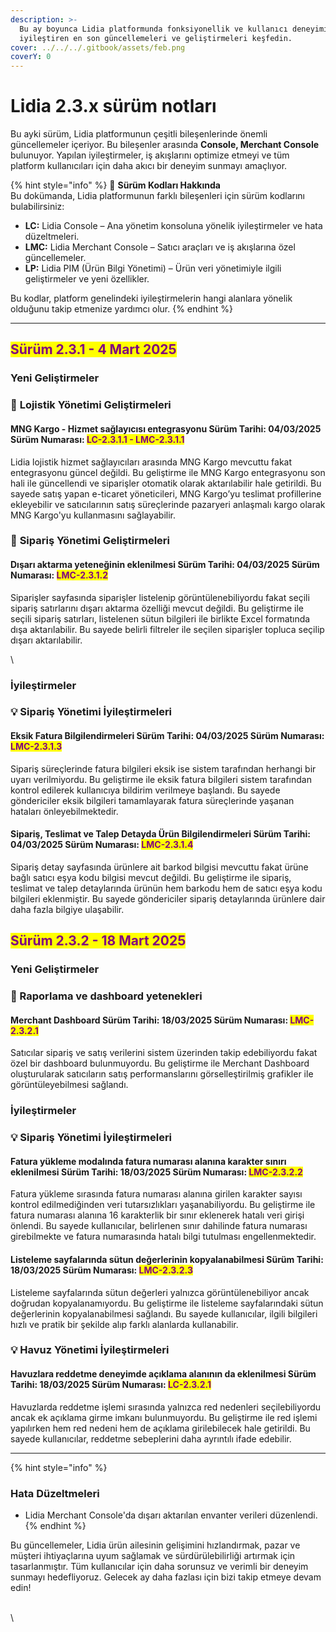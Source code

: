 ```yaml
---
description: >-
  Bu ay boyunca Lidia platformunda fonksiyonellik ve kullanıcı deneyimini
  iyileştiren en son güncellemeleri ve geliştirmeleri keşfedin.
cover: ../../../.gitbook/assets/feb.png
coverY: 0
---
```


# Lidia 2.3.x sürüm notları

Bu ayki sürüm, Lidia platformunun çeşitli bileşenlerinde önemli güncellemeler içeriyor. Bu bileşenler arasında **Console, Merchant Console** bulunuyor. Yapılan iyileştirmeler, iş akışlarını optimize etmeyi ve tüm platform kullanıcıları için daha akıcı bir deneyim sunmayı amaçlıyor.

{% hint style="info" %}
🔎 **Sürüm Kodları Hakkında**\
Bu dokümanda, Lidia platformunun farklı bileşenleri için sürüm kodlarını bulabilirsiniz:

* **LC:** Lidia Console – Ana yönetim konsoluna yönelik iyileştirmeler ve hata düzeltmeleri.
* **LMC:** Lidia Merchant Console – Satıcı araçları ve iş akışlarına özel güncellemeler.
* **LP:** Lidia PIM (Ürün Bilgi Yönetimi) – Ürün veri yönetimiyle ilgili geliştirmeler ve yeni özellikler.

Bu kodlar, platform genelindeki iyileştirmelerin hangi alanlara yönelik olduğunu takip etmenize yardımcı olur.
{% endhint %}

***

## <mark style="color:purple;">**Sürüm 2.3.1 - 4 Mart 2025**</mark>

### Yeni Geliştirmeler

### 🎯 **Lojistik Yönetimi Geliştirmeleri**

#### **MNG Kargo - Hizmet sağlayıcısı entegrasyonu** Sürüm Tarihi: 04/03/2025 Sürüm Numarası: <mark style="color:purple;">LC-2.3.1.1 - LMC-2.3.1.1</mark>

Lidia lojistik hizmet sağlayıcıları arasında MNG Kargo mevcuttu fakat entegrasyonu güncel değildi. Bu geliştirme ile MNG Kargo entegrasyonu son hali ile güncellendi ve siparişler otomatik olarak aktarılabilir hale getirildi. Bu sayede satış yapan e-ticaret yöneticileri, MNG Kargo’yu teslimat profillerine ekleyebilir ve satıcılarının satış süreçlerinde pazaryeri anlaşmalı kargo olarak MNG Kargo'yu kullanmasını sağlayabilir.



### 🎯 **Sipariş Yönetimi Geliştirmeleri**

#### **Dışarı aktarma yeteneğinin eklenilmesi** Sürüm Tarihi: 04/03/2025 Sürüm Numarası: <mark style="color:purple;">LMC-2.3.1.2</mark>

Siparişler sayfasında siparişler listelenip görüntülenebiliyordu fakat seçili sipariş satırlarını dışarı aktarma özelliği mevcut değildi. Bu geliştirme ile seçili sipariş satırları, listelenen sütun bilgileri ile birlikte Excel formatında dışa aktarılabilir. Bu sayede belirli filtreler ile seçilen siparişler topluca seçilip dışarı aktarılabilir.

\


### İyileştirmeler

### 💡 **Sipariş Yönetimi İyileştirmeleri**

#### Eksik Fatura Bilgilendirmeleri Sürüm Tarihi: 04/03/2025 Sürüm Numarası: <mark style="color:purple;">LMC-2.3.1.3</mark>

Sipariş süreçlerinde fatura bilgileri eksik ise sistem tarafından herhangi bir uyarı verilmiyordu. Bu geliştirme ile eksik fatura bilgileri sistem tarafından kontrol edilerek kullanıcıya bildirim verilmeye başlandı. Bu sayede göndericiler eksik bilgileri tamamlayarak fatura süreçlerinde yaşanan hataları önleyebilmektedir.



#### Sipariş, Teslimat ve Talep Detayda Ürün Bilgilendirmeleri Sürüm Tarihi: 04/03/2025 Sürüm Numarası: <mark style="color:purple;">LMC-2.3.1.4</mark>

Sipariş detay sayfasında ürünlere ait barkod bilgisi mevcuttu fakat ürüne bağlı satıcı eşya kodu bilgisi mevcut değildi. Bu geliştirme ile sipariş, teslimat ve talep detaylarında ürünün hem barkodu hem de satıcı eşya kodu bilgileri eklenmiştir. Bu sayede göndericiler sipariş detaylarında ürünlere dair daha fazla bilgiye ulaşabilir.



## <mark style="color:purple;">**Sürüm 2.3.2 - 18 Mart 2025**</mark>

### Yeni Geliştirmeler

### 🎯 Raporlama ve dashboard yetenekleri

#### **Merchant Dashboard** Sürüm Tarihi: 18/03/2025 Sürüm Numarası: <mark style="color:purple;">LMC-2.3.2.1</mark>

Satıcılar sipariş ve satış verilerini sistem üzerinden takip edebiliyordu fakat özel bir dashboard bulunmuyordu. Bu geliştirme ile Merchant Dashboard oluşturularak satıcıların satış performanslarını görselleştirilmiş grafikler ile görüntüleyebilmesi sağlandı.&#x20;



### İyileştirmeler

### 💡 **Sipariş Yönetimi İyileştirmeleri**

#### Fatura yükleme modalında fatura numarası alanına karakter sınırı eklenilmesi Sürüm Tarihi: 18/03/2025 Sürüm Numarası: <mark style="color:purple;">LMC-2.3.2.2</mark>

Fatura yükleme sırasında fatura numarası alanına girilen karakter sayısı kontrol edilmediğinden veri tutarsızlıkları yaşanabiliyordu. Bu geliştirme ile fatura numarası alanına 16 karakterlik bir sınır eklenerek hatalı veri girişi önlendi. Bu sayede kullanıcılar, belirlenen sınır dahilinde fatura numarası girebilmekte ve fatura numarasında hatalı bilgi tutulması engellenmektedir.



#### Listeleme sayfalarında sütun değerlerinin kopyalanabilmesi Sürüm Tarihi: 18/03/2025 Sürüm Numarası: <mark style="color:purple;">LMC-2.3.2.3</mark>

Listeleme sayfalarında sütun değerleri yalnızca görüntülenebiliyor ancak doğrudan kopyalanamıyordu. Bu geliştirme ile listeleme sayfalarındaki sütun değerlerinin kopyalanabilmesi sağlandı. Bu sayede kullanıcılar, ilgili bilgileri hızlı ve pratik bir şekilde alıp farklı alanlarda kullanabilir.



### 💡 **Havuz Yönetimi İyileştirmeleri**

#### Havuzlara reddetme deneyimde açıklama alanının da eklenilmesi Sürüm Tarihi: 18/03/2025 Sürüm Numarası: <mark style="color:purple;">LC-2.3.2.1</mark>

Havuzlarda reddetme işlemi sırasında yalnızca red nedenleri seçilebiliyordu ancak ek açıklama girme imkanı bulunmuyordu. Bu geliştirme ile red işlemi yapılırken hem red nedeni hem de açıklama girilebilecek hale getirildi. Bu sayede kullanıcılar, reddetme sebeplerini daha ayrıntılı ifade edebilir.





***

{% hint style="info" %}
### **Hata Düzeltmeleri**

* Lidia Merchant Console'da dışarı aktarılan envanter verileri düzenlendi.
{% endhint %}





Bu güncellemeler, Lidia ürün ailesinin gelişimini hızlandırmak, pazar ve müşteri ihtiyaçlarına uyum sağlamak ve sürdürülebilirliği artırmak için tasarlanmıştır. Tüm kullanıcılar için daha sorunsuz ve verimli bir deneyim sunmayı hedefliyoruz. Gelecek ay daha fazlası için bizi takip etmeye devam edin!



\
\
